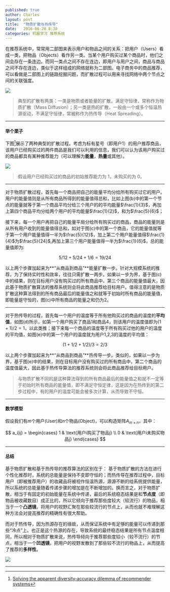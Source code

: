 ```yaml
---
published: true
author: Charles
layout: post
title:  "物质扩散与热传导"
date:   2016-06-28 8:30
categories: 机器学习 推荐系统
---
```


在推荐系统中，常常用二部图来表示用户和物品之间的关系：把用户（Users）看成一类，把物品（Objects）看作另一类。当某个用户购买过某个商品时，他们之间会存在一条连边。而同一类点之间不存在连边，即用户与用户之间，商品与商品之间不存在连边，类似于这样组成的网络就称为二部图。电子商务中的商品推荐，可以看做是二部图上的链路挖掘问题，而扩散过程可以用来寻找网络中两个节点之间的关联强度。

![][2]

> 典型的扩散有两类：一类是物质或者能量的扩散，满足守恒律，常称作为物质扩散（Mass Diffusion）；另一类是热的扩散，一般由一个或多个恒温热源驱动，不满足守恒律，常被称作为热传导（Heat Spreading）。

---

#### 举个栗子

下图[^1]展示了两种典型的扩散过程。考虑为标有星号（即用户1）的用户推荐商品，该用户已经购买过的两件商品是我们可以利用的信息，我们可以认为该用户购买过的商品都具有某种推荐能力（可以理解为**能量**，**热量**或其他）。

![][1]

> 假设用户已经购买过的商品的初始推荐能力为 1，未购买的为 0。

---

对于物质扩散过程，首先每一个商品把自己的能量平均分给所有购买过它的用户。用户的能量值则是从所有商品所得到的能量值得总和，比如上图(b)中的第一个节点的能量就等于第一个商品平均分给三个用户的的平均能量$\frac{1}{3}$，再加上第四个商品平均分给两个用户的平均能量$\frac{1}{2}$，和为$\frac{5}{6}$；

接下来，每一个用户再把自己的能量平局分给所有购买过的商品，商品的能量则是从所有用户收到的能量值得总和，如对于图(c)中的第一个商品，它的能量值就等于第一个用户能量值得一半为$\frac{5}{12}$，加上第二个用户能量值得$\frac{1}{4}$为$\frac{5}{24}$,再加上第三个用户能量值得一半为$\frac{1}{6}$，总的能量值即为:

$$5/12 + 5/24 + 1/6 = 19/24$$

以上两个步骤加起来为**“从商品到商品”**能量扩散一步。针对大规模系统的推荐，为了保持实时性和效率，往往只需扩散一两步。如果以一步为界，基于图(c)中的结果，则在目标用户没有购买过的所有商品中，第三个商品的能量值最大，因此基于物质扩散算法的推荐系统则会将此商品推荐给目标用户。值得注意的是物质扩散这种算法得到的所有商品最后的能量值之和就等于初始时所有商品的能量值，即能量是守恒的，图(c)中所有商品的能量之和仍为2。

---

对于热传导的过程，首先每一个用户的温度等于所有他购买过的商品的温度的**平均值**，如图(d)所示，如第一个用户购买了商品1和商品4，则该用户的温度值即为$(1 + 1) / 2 = 1$，以此类推；接下来每一个商品的温度等于所有购买过他的用户的温度的平均值，如图(e)中的第一个用户的温度就为用户1,2,3的温度的平均值：

$$(1 + 1/2 + 1/2)/3 = 2/3$$

以上两个步骤加起来为**“从商品到商品”**热传导一步。类似的，如果以一步为界，基于图(e)中的结果，则在目标用户没有购买过的所有商品中，第二个商品的温度值最大，因此基于热传导算法的推荐系统则会将此商品推荐给目标用户。

> 与物质扩散不同的是这种算法得到的所有商品最后的能量值之和就不一定等于初始时所有商品的能量值，即不满足守恒定律，这是因为在热传到的第二步过程中，有的用户的温度可能会被多次计算，从而导致不守恒。

---

#### 数学模型

假设我们有$m$个用户(User)和$n$个物品(Object)，可以构造矩阵$A_{m\times n}$，其中：

$$
 a_{ij} =
 \begin{cases}
    1   &  \text{用户i购买了物品j} \\
    0   &  \text{用户i未购买物品j}
 \end{cases}
$$


---

#### 总结

基于物质扩散和基于热传导的推荐算法的区别在于： 基于物质扩散的方法在进行个性化推荐时，系统的总能量是保持不变即守恒的；而热传导在推荐过程中，目标用户（即被推荐用户）的收藏品将被视作恒温热源，源源不断的给系统提供能量，所以系统的总能量随着传递步骤的增加是在不断增加的。换而言之，对于物质扩散，相当于有固定的初始能量在系统中传递，最后的系统稳态结果是和**节点度**（即物品被收藏数目）成正比的，所以它倾向于推荐那些度较大（较流行）的物品，相当于一个**凸透镜**，将用户的视野汇聚在那些较流行的节点上，从而也就不难理解这种方法会对提高推荐的精确性有很大帮助。

而对于热传导，因为热源存在的缘故，从而保证系统中有足够的能量可以传递到那些“冷点”上。也正是这个热源的存在，导致系统的最终稳态结果是所有节点温度相同，所以相对于物质扩散来说，热传导倾向于推荐那些度较小（较不流行）的节点，相当于一个**凹透镜**，把用户的视野发散到了那些较不流行的物品上，从而提高了推荐的**多样性**。

![][3]

[1]:http://7xjbdi.com1.z0.glb.clouddn.com/heat_spreading.png
[2]:http://7xjbdi.com1.z0.glb.clouddn.com/user_item.png?imageView2/2/w/300
[3]:http://7xjbdi.com1.z0.glb.clouddn.com/convex_concave.png

---

[^1]:[Solving the apparent diversity‐accuracy dilemma of recommender systems](http://www.ccast.ac.cn/workshop/network-2010/wenzhang/zt.pdf)
